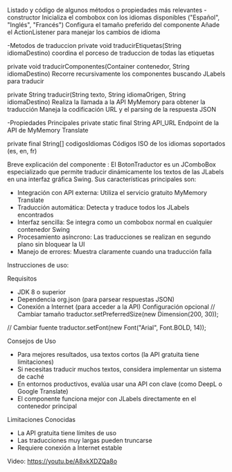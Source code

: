 
Listado y código de algunos métodos o propiedades más relevantes
  -constructor
  Inicializa el combobox con los idiomas disponibles ("Español", "Inglés", "Francés")
  Configura el tamaño preferido del componente
  Añade el ActionListener para manejar los cambios de idioma
  
  -Metodos de traduccion
  private void traducirEtiquetas(String idiomaDestino)
    coordina el porceso de traduccion de todas las etiquetas
    
  private void traducirComponentes(Container contenedor, String idiomaDestino)
    Recorre recursivamente los componentes buscando JLabels para traducir  
    
  private String traducir(String texto, String idiomaOrigen, String idiomaDestino)
    Realiza la llamada a la API MyMemory para obtener la traducción
    Maneja la codificación URL y el parsing de la respuesta JSON

  -Propiedades Principales
  private static final String API_URL
    Endpoint de la API de MyMemory Translate
    
  private final String[] codigosIdiomas
    Códigos ISO de los idiomas soportados (es, en, fr)


Breve explicación del componente :
  El BotonTraductor es un JComboBox especializado que permite traducir dinámicamente los      textos de las JLabels en una interfaz gráfica Swing. Sus características principales son:

  -  Integración con API externa: Utiliza el servicio gratuito MyMemory Translate
  -  Traducción automática: Detecta y traduce todos los JLabels encontrados
  -  Interfaz sencilla: Se integra como un combobox normal en cualquier contenedor Swing
  -  Procesamiento asíncrono: Las traducciones se realizan en segundo plano sin bloquear la UI
  -  Manejo de errores: Muestra claramente cuando una traducción falla

Instrucciones de uso:

 Requisitos
  - JDK 8 o superior
  - Dependencia org.json (para parsear respuestas JSON)
  - Conexión a Internet (para acceder a la API)
Configuración opcional
  // Cambiar tamaño
    traductor.setPreferredSize(new Dimension(200, 30));

  // Cambiar fuente
    traductor.setFont(new Font("Arial", Font.BOLD, 14));
    
  Consejos de Uso

  - Para mejores resultados, usa textos cortos (la API gratuita tiene limitaciones)
  - Si necesitas traducir muchos textos, considera implementar un sistema de caché
  - En entornos productivos, evalúa usar una API con clave (como DeepL o Google Translate)
  - El componente funciona mejor con JLabels directamente en el contenedor principal

  Limitaciones Conocidas
  - La API gratuita tiene límites de uso
  - Las traducciones muy largas pueden truncarse
  - Requiere conexión a Internet estable



Video: 
https://youtu.be/A8xkXDZQa8o
